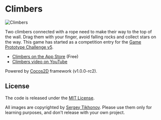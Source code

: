 # Climbers

![Climbers](http://iplayful.com/climbers/climbers-thumb-1.jpg)

Two climbers connected with a rope need to make their way to the top of the wall. Drag them with your finger, avoid falling rocks and collect stars on the way. This game has started as a competition entry for the [Game Prototype Challenge v5][3].

* [Climbers on the App Store][1] (Free)
* [Climbers video on YouTube][2]

Powered by [Cocos2D][4] framework (v1.0.0-rc2).

[1]: http://itunes.apple.com/us/app/climbers/id434336581?mt=8&ls=1
[2]: http://www.youtube.com/watch?v=-NDvp5B4ir4
[3]: http://gameprototypechallenge.com/v5
[4]: http://www.cocos2d-iphone.org/

## License

The code is released under the [MIT License][4].

All images are copyrighted by [Sergey Tikhonov][5]. Please use them only for learning purposes, and don't release with your own project.

[4]: http://opensource.org/licenses/mit-license.php
[5]: http://haqu.net/